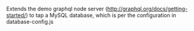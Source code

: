 Extends the demo graphql node server (http://graphql.org/docs/getting-started/) to tap a MySQL database, which is per the configuration in database-config.js
